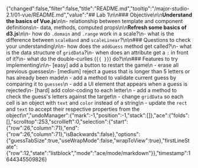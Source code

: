 {"changed":false,"filter":false,"title":"README.md","tooltip":"/major-studio-2.1/01-vue/README.md","value":"## Lab 1\n\n### Objective\n\n**Understand the basics of Vue.js**\n\n- relationship between template and component definitions\n- data, methods, computed props\n\n**Refresh some basics of d3.js**\n\n- how do `.domain` and `.range` work in a scale?\n- what is the difference between `scaleBand` and `scaleLinear`?\n\n### Questions to check your understanding\n\n- how does the `addGuess` method get called?\n- what is the data structure of `gridData`?\n- when does an attribute get a `:` in front of it?\n- what do the double-curlies (`{{ }}`) do?\n\n### Features to try implementing\n\n- [easy] add a button to restart the game\n  - erase all previous guesses\n- [medium] reject a guess that is longer than 5 letters or has already been made\n  - add a method to validate current guess by comparing it to `guesses`\n  - add a UI element that appears when a guess is rejected\n- [hard] add color-coding to each letter\n  - add a method to check the guess's letters against the target\n  - change `gridData` so each cell is an object with `text` and `color` instead of a string\n  - update the `rect` and `text` to accept their respective properties from the object\n","undoManager":{"mark":-1,"position":-1,"stack":[]},"ace":{"folds":[],"scrolltop":253,"scrollleft":0,"selection":{"start":{"row":26,"column":71},"end":{"row":26,"column":71},"isBackwards":false},"options":{"guessTabSize":true,"useWrapMode":false,"wrapToView":true},"firstLineState":{"row":12,"state":"listblock","mode":"ace/mode/markdown"}},"timestamp":1644345509826}